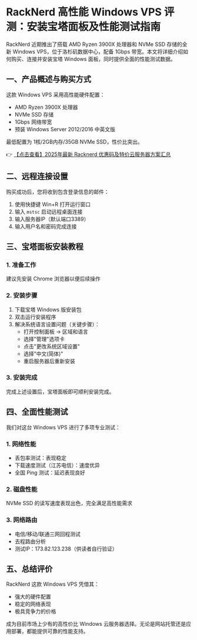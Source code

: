# RackNerd 高性能 Windows VPS 评测：安装宝塔面板及性能测试指南

RackNerd 近期推出了搭载 AMD Ryzen 3900X 处理器和 NVMe SSD 存储的全新 Windows VPS，位于洛杉矶数据中心，配备 1Gbps 带宽。本文将详细介绍如何购买、连接并安装宝塔 Windows 面板，同时提供全面的性能测试数据。

## 一、产品概述与购买方式

这款 Windows VPS 采用高性能硬件配置：
- AMD Ryzen 3900X 处理器
- NVMe SSD 存储
- 1Gbps 网络带宽
- 预装 Windows Server 2012/2016 中英文版

最低配置为 1核/2GB内存/35GB NVMe SSD，性价比突出。

👉 [【点击查看】2025年最新 Racknerd 优惠码及特价云服务器方案汇总](https://bit.ly/Rack_Nerd)

## 二、远程连接设置

购买成功后，您将收到包含登录信息的邮件：
1. 使用快捷键 Win+R 打开运行窗口
2. 输入 `mstsc` 启动远程桌面连接
3. 输入服务器IP（默认端口3389）
4. 输入用户名和密码完成连接

## 三、宝塔面板安装教程

### 1. 准备工作
建议先安装 Chrome 浏览器以便后续操作

### 2. 安装步骤
1. 下载宝塔 Windows 版安装包
2. 双击运行安装程序
3. 解决系统语言设置问题（关键步骤）：
   - 打开控制面板 → 区域和语言
   - 选择"管理"选项卡
   - 点击"更改系统区域设置"
   - 选择"中文(简体)"
   - 重启服务器后重新安装

### 3. 安装完成
完成上述设置后，宝塔面板即可顺利安装完成。

## 四、全面性能测试

我们对这台 Windows VPS 进行了多项专业测试：

### 1. 网络性能
- 丢包率测试：表现稳定
- 下载速度测试（江苏电信）：速度优异
- 全国 Ping 测试：延迟表现良好

### 2. 磁盘性能
NVMe SSD 的读写速度表现出色，完全满足高性能需求

### 3. 网络路由
- 电信/移动/联通三网回程测试
- 去程路由分析
- 测试IP：173.82.123.238（供读者自行验证）

## 五、总结评价

RackNerd 这款 Windows VPS 凭借其：
- 强大的硬件配置
- 稳定的网络表现
- 极具竞争力的价格

成为目前市场上少有的高性价比 Windows 云服务器选择。无论是网站托管还是应用部署，都能提供可靠的性能支持。